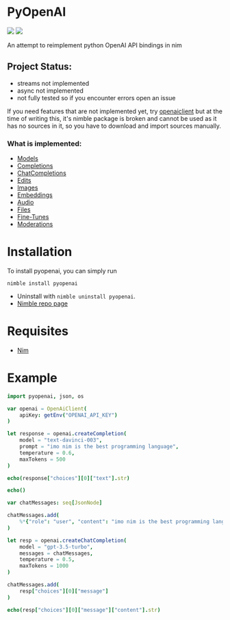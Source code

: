 # PyOpenAI

<!-- [![Build status](https://github.com/HACCKKER/pyopenai/workflows/Build/badge.svg)](https://github.com/HACCKKER/pyopenai/actions) -->
![](https://img.shields.io/github/languages/top/HACCKKER/pyopenai?style=flat)
![](https://img.shields.io/github/languages/code-size/HACCKKER/pyopenai?style=flat)

An attempt to reimplement python OpenAI API bindings in nim

## Project Status:
- streams not implemented
- async not implemented
- not fully tested so if you encounter errors open an issue

If you need features that are not implemented yet, try [openaiclient](https://nimble.directory/pkg/openaiclient) but at the time of writing this, it's nimble package is broken and cannot be used as it has no sources in it, so you have to download and import sources manually.

### What is implemented:
- [Models](https://platform.openai.com/docs/api-reference/models)
- [Completions](https://platform.openai.com/docs/api-reference/completions)
- [ChatCompletions](https://platform.openai.com/docs/api-reference/chat)
- [Edits](https://platform.openai.com/docs/api-reference/edits)
- [Images](https://platform.openai.com/docs/api-reference/images)
- [Embeddings](https://platform.openai.com/docs/api-reference/embeddings)
- [Audio](https://platform.openai.com/docs/api-reference/audio/create)
- [Files](https://platform.openai.com/docs/api-reference/files)
- [Fine-Tunes](https://platform.openai.com/docs/api-reference/fine-tunes)
- [Moderations](https://platform.openai.com/docs/api-reference/moderations)

# Installation
To install pyopenai, you can simply run
```
nimble install pyopenai
```
- Uninstall with `nimble uninstall pyopenai`.
- [Nimble repo page](https://nimble.directory/pkg/pyopenai)

# Requisites

- [Nim](https://nim-lang.org)

# Example
```nim
import pyopenai, json, os

var openai = OpenAiClient(
    apiKey: getEnv("OPENAI_API_KEY")
)

let response = openai.createCompletion(
    model = "text-davinci-003",
    prompt = "imo nim is the best programming language",
    temperature = 0.6,
    maxTokens = 500
)

echo(response["choices"][0]["text"].str)

echo()

var chatMessages: seq[JsonNode]

chatMessages.add(
    %*{"role": "user", "content": "imo nim is the best programming language"}
)

let resp = openai.createChatCompletion(
    model = "gpt-3.5-turbo",
    messages = chatMessages,
    temperature = 0.5,
    maxTokens = 1000
)

chatMessages.add(
    resp["choices"][0]["message"]
)

echo(resp["choices"][0]["message"]["content"].str)
```
